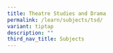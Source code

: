 ```yaml
---
title: Theatre Studies and Drama
permalink: /learn/subjects/tsd/
variant: tiptap
description: ""
third_nav_title: Subjects
---
```

<p></p>